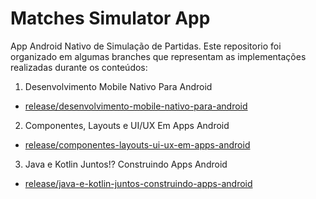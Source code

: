# Matches Simulator App

App Android Nativo de Simulação de Partidas. 
Este repositorio foi organizado em algumas branches que representam as implementações realizadas durante os conteúdos:

1. Desenvolvimento Mobile Nativo Para Android
  - [release/desenvolvimento-mobile-nativo-para-android](https://github.com/Gontyjo/matches-simulator-app/tree/release/desenvolvimento-mobile-nativo-para-android)

2. Componentes, Layouts e UI/UX Em Apps Android
  - [release/componentes-layouts-ui-ux-em-apps-android](https://github.com/Gontyjo/matches-simulator-app/tree/release/componentes-layouts-ui-ux-em-apps-android)

3. Java e Kotlin Juntos!? Construindo Apps Android
  - [release/java-e-kotlin-juntos-construindo-apps-android](https://github.com/Gontyjo/matches-simulator-app/tree/release/java-e-kotlin-juntos-construindo-apps-android)




